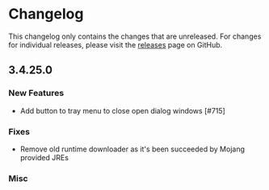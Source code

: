 # Changelog

This changelog only contains the changes that are unreleased. For changes for individual releases, please visit the
[releases](https://github.com/ATLauncher/ATLauncher/releases) page on GitHub.

## 3.4.25.0

### New Features
- Add button to tray menu to close open dialog windows [#715]

### Fixes
- Remove old runtime downloader as it's been succeeded by Mojang provided JREs

### Misc
